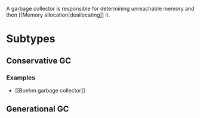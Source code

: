 A garbage collector is responsible for determining unreachable memory and then [[Memory allocation|deallocating]] it.

# Subtypes
## Conservative GC
### Examples 
- [[Boehm garbage collector]]

## Generational GC